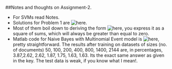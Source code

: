 ##Notes and thoughts on Assignment-2.
* For SVMs read Notes. 
* Solutions for Problem 1 are ![here](https://github.com/sudk1896/CS229-Notes/blob/master/Assgn-2/CodeCogsEqn.png).
* Most of them boil down to deriving the form ![here](https://github.com/sudk1896/CS229-Notes/blob/master/Assgn-2/PSD.png), you express it as a square of sums, which will always be greater than equal to zero.
* Matlab code for Naive Bayes with Multinomial Event model is ![here](https://github.com/sudk1896/CS229-Notes/blob/master/Assgn-2/nb_train.m), pretty straightforward. The results after training on datasets of sizes (no. of documents) 50, 100, 200, 400, 800, 1400, 2144 are, in percentages, 3.87,2.62, 2.62, 1.87, 1.75, 1.63, 1.63. Its the exact same answer as given in the key. The test data is weak, if you know what I mean!. 

